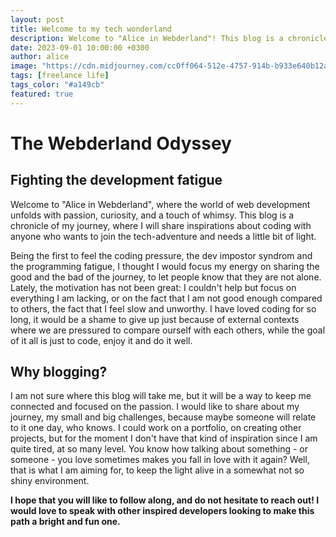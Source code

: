 ```yaml
---
layout: post
title: Welcome to my tech wonderland
description: Welcome to "Alice in Webderland"! This blog is a chronicle of my journey from junior front-end developer to the stars 🌠
date: 2023-09-01 10:00:00 +0300
author: alice
image: "https://cdn.midjourney.com/cc0ff064-512e-4757-914b-b933e640b12a/0_1.png"
tags: [freelance life]
tags_color: "#a149cb"
featured: true
---
```


# The Webderland Odyssey

## Fighting the development fatigue

Welcome to "Alice in Webderland", where the world of web development unfolds with passion, curiosity, and a touch of whimsy. This blog is a chronicle of my journey, where I will share inspirations about coding with anyone who wants to join the tech-adventure and needs a little bit of light.

Being the first to feel the coding pressure, the dev impostor syndrom and the programming fatigue, I thought I would focus my energy on sharing the good and the bad of the journey, to let people know that they are not alone. Lately, the motivation has not been great: I couldn't help but focus on everything I am lacking, or on the fact that I am not good enough compared to others, the fact that I feel slow and unworthy. I have loved coding for so long, it would be a shame to give up just because of external contexts where we are pressured to compare ourself with each others, while the goal of it all is just to code, enjoy it and do it well.

## Why blogging?

I am not sure where this blog will take me, but it will be a way to keep me connected and focused on the passion. I would like to share about my journey, my small and big challenges, because maybe someone will relate to it one day, who knows. I could work on a portfolio, on creating other projects, but for the moment I don't have that kind of inspiration since I am quite tired, at so many level. You know how talking about something - or someone - you love sometimes makes you fall in love with it again? Well, that is what I am aiming for, to keep the light alive in a somewhat not so shiny environment.

**I hope that you will like to follow along, and do not hesitate to reach out! I would love to speak with other inspired developers looking to make this path a bright and fun one.**

